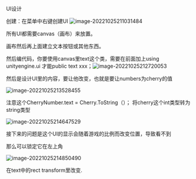 UI设计

 创建：在菜单中右键创建UI ![image-20221025211031484](C:\Users\Pluto\AppData\Roaming\Typora\typora-user-images\image-20221025211031484.png)

所有UI都需要canvas（画布）来放置。

画布然后再上面建立文本按钮或其他东西。

然后编代码，你要使用canvas里text这个类，需要在前面加上using unityengine.ui 才能public text xxx；![image-20221025212720053](C:\Users\Pluto\AppData\Roaming\Typora\typora-user-images\image-20221025212720053.png)

然后是设计UI里的内容，要让他改变，也就是要让numbers为cherry的值

![image-20221025213528455](C:\Users\Pluto\AppData\Roaming\Typora\typora-user-images\image-20221025213528455.png)

注意这个CherryNumber.text = Cherry.ToString（）； 将cherry这个int类型转为string类型

![image-20221025214647529](C:\Users\Pluto\AppData\Roaming\Typora\typora-user-images\image-20221025214647529.png)

接下来的问题是这个UI的显示会随着游戏的比例而改变位置，导致看不到

那么可以锁定它在左上角

![image-20221025214850490](C:\Users\Pluto\AppData\Roaming\Typora\typora-user-images\image-20221025214850490.png)

在text中的rect transform里改变.